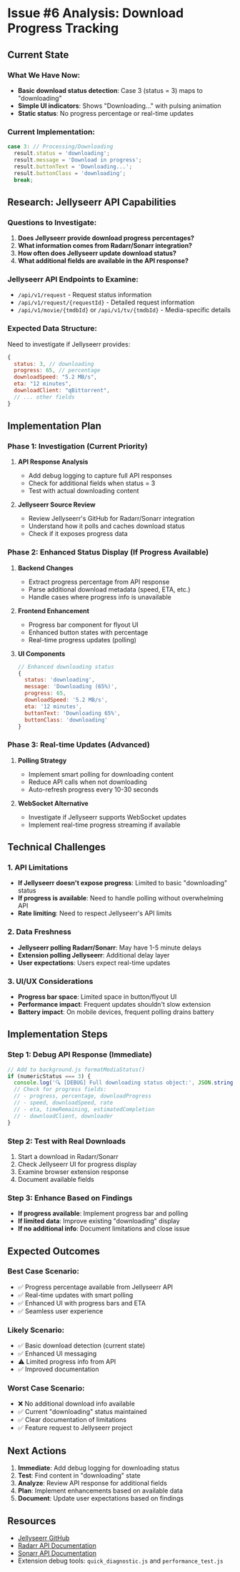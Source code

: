 # Issue #6 Analysis: Download Progress Tracking

## Current State

### What We Have Now:
- **Basic download status detection**: Case 3 (status = 3) maps to "downloading"
- **Simple UI indicators**: Shows "Downloading..." with pulsing animation
- **Static status**: No progress percentage or real-time updates

### Current Implementation:
```javascript
case 3: // Processing/Downloading  
  result.status = 'downloading';
  result.message = 'Download in progress';
  result.buttonText = 'Downloading...';
  result.buttonClass = 'downloading';
  break;
```

## Research: Jellyseerr API Capabilities

### Questions to Investigate:
1. **Does Jellyseerr provide download progress percentages?**
2. **What information comes from Radarr/Sonarr integration?**
3. **How often does Jellyseerr update download status?**
4. **What additional fields are available in the API response?**

### Jellyseerr API Endpoints to Examine:
- `/api/v1/request` - Request status information
- `/api/v1/request/{requestId}` - Detailed request information
- `/api/v1/movie/{tmdbId}` or `/api/v1/tv/{tmdbId}` - Media-specific details

### Expected Data Structure:
Need to investigate if Jellyseerr provides:
```javascript
{
  status: 3, // downloading
  progress: 65, // percentage
  downloadSpeed: "5.2 MB/s",
  eta: "12 minutes",
  downloadClient: "qBittorrent",
  // ... other fields
}
```

## Implementation Plan

### Phase 1: Investigation (Current Priority)
1. **API Response Analysis**
   - Add debug logging to capture full API responses
   - Check for additional fields when status = 3
   - Test with actual downloading content

2. **Jellyseerr Source Review**
   - Review Jellyseerr's GitHub for Radarr/Sonarr integration
   - Understand how it polls and caches download status
   - Check if it exposes progress data

### Phase 2: Enhanced Status Display (If Progress Available)
1. **Backend Changes**
   - Extract progress percentage from API response
   - Parse additional download metadata (speed, ETA, etc.)
   - Handle cases where progress info is unavailable

2. **Frontend Enhancement**
   - Progress bar component for flyout UI
   - Enhanced button states with percentage
   - Real-time progress updates (polling)

3. **UI Components**
   ```javascript
   // Enhanced downloading status
   {
     status: 'downloading',
     message: 'Downloading (65%)',
     progress: 65,
     downloadSpeed: '5.2 MB/s',
     eta: '12 minutes',
     buttonText: 'Downloading 65%',
     buttonClass: 'downloading'
   }
   ```

### Phase 3: Real-time Updates (Advanced)
1. **Polling Strategy**
   - Implement smart polling for downloading content
   - Reduce API calls when not downloading
   - Auto-refresh progress every 10-30 seconds

2. **WebSocket Alternative**
   - Investigate if Jellyseerr supports WebSocket updates
   - Implement real-time progress streaming if available

## Technical Challenges

### 1. API Limitations
- **If Jellyseerr doesn't expose progress**: Limited to basic "downloading" status
- **If progress is available**: Need to handle polling without overwhelming API
- **Rate limiting**: Need to respect Jellyseerr's API limits

### 2. Data Freshness
- **Jellyseerr polling Radarr/Sonarr**: May have 1-5 minute delays
- **Extension polling Jellyseerr**: Additional delay layer
- **User expectations**: Users expect real-time updates

### 3. UI/UX Considerations
- **Progress bar space**: Limited space in button/flyout UI
- **Performance impact**: Frequent updates shouldn't slow extension
- **Battery impact**: On mobile devices, frequent polling drains battery

## Implementation Steps

### Step 1: Debug API Response (Immediate)
```javascript
// Add to background.js formatMediaStatus()
if (numericStatus === 3) {
  console.log('🔍 [DEBUG] Full downloading status object:', JSON.stringify(mediaDetails, null, 2));
  // Check for progress fields:
  // - progress, percentage, downloadProgress
  // - speed, downloadSpeed, rate
  // - eta, timeRemaining, estimatedCompletion
  // - downloadClient, downloader
}
```

### Step 2: Test with Real Downloads
1. Start a download in Radarr/Sonarr
2. Check Jellyseerr UI for progress display
3. Examine browser extension response
4. Document available fields

### Step 3: Enhance Based on Findings
- **If progress available**: Implement progress bar and polling
- **If limited data**: Improve existing "downloading" display
- **If no additional info**: Document limitations and close issue

## Expected Outcomes

### Best Case Scenario:
- ✅ Progress percentage available from Jellyseerr API
- ✅ Real-time updates with smart polling
- ✅ Enhanced UI with progress bars and ETA
- ✅ Seamless user experience

### Likely Scenario:
- ✅ Basic download detection (current state)
- ✅ Enhanced UI messaging
- ⚠️ Limited progress info from API
- ✅ Improved documentation

### Worst Case Scenario:
- ❌ No additional download info available
- ✅ Current "downloading" status maintained
- ✅ Clear documentation of limitations
- ✅ Feature request to Jellyseerr project

## Next Actions

1. **Immediate**: Add debug logging for downloading status
2. **Test**: Find content in "downloading" state
3. **Analyze**: Review API response for additional fields
4. **Plan**: Implement enhancements based on available data
5. **Document**: Update user expectations based on findings

## Resources

- [Jellyseerr GitHub](https://github.com/Fallenbagel/jellyseerr)
- [Radarr API Documentation](https://radarr.video/docs/api/)
- [Sonarr API Documentation](https://sonarr.tv/docs/api/)
- Extension debug tools: `quick_diagnostic.js` and `performance_test.js`